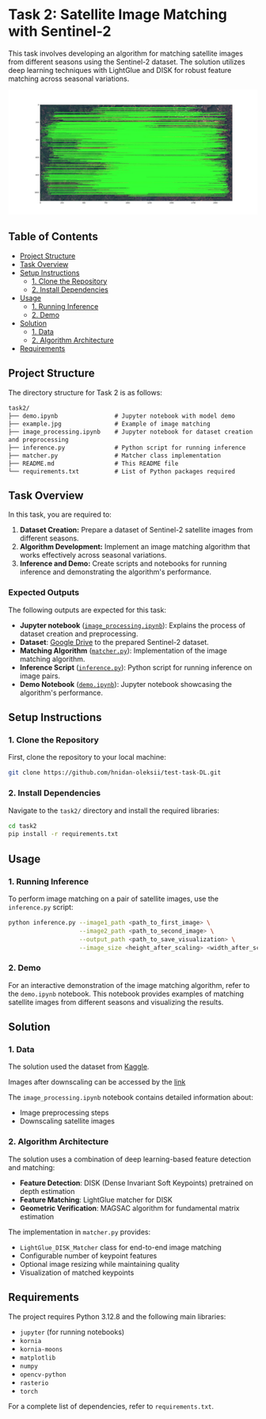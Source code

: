 # Task 2: Satellite Image Matching with Sentinel-2

This task involves developing an algorithm for matching satellite images from different seasons using the Sentinel-2 dataset. The solution utilizes deep learning techniques with LightGlue and DISK for robust feature matching across seasonal variations.

![Example of image matching](./example.jpg)

## Table of Contents
- [Project Structure](#project-structure)
- [Task Overview](#task-overview)
- [Setup Instructions](#setup-instructions)
  - [1. Clone the Repository](#1-clone-the-repository)
  - [2. Install Dependencies](#2-install-dependencies)
- [Usage](#usage)
  - [1. Running Inference](#1-running-inference)
  - [2. Demo](#2-demo)
- [Solution](#solution)
  - [1. Data](#1-data)
  - [2. Algorithm Architecture](#2-algorithm-architecture)
- [Requirements](#requirements)

## Project Structure

The directory structure for Task 2 is as follows:

```
task2/
├── demo.ipynb                # Jupyter notebook with model demo
├── example.jpg               # Example of image matching
├── image_processing.ipynb    # Jupyter notebook for dataset creation and preprocessing
├── inference.py              # Python script for running inference
├── matcher.py                # Matcher class implementation
├── README.md                 # This README file
└── requirements.txt          # List of Python packages required
```

## Task Overview

In this task, you are required to:
1. **Dataset Creation:** Prepare a dataset of Sentinel-2 satellite images from different seasons.
2. **Algorithm Development:** Implement an image matching algorithm that works effectively across seasonal variations.
3. **Inference and Demo:** Create scripts and notebooks for running inference and demonstrating the algorithm's performance.

### Expected Outputs

The following outputs are expected for this task:
- **Jupyter notebook** ([`image_processing.ipynb`](image_processing.ipynb)): Explains the process of dataset creation and preprocessing.
- **Dataset**: [Google Drive](https://drive.google.com/drive/folders/1aRLJG6o4L209Aw_58FEGNJ7NGOBnUiW0?usp=sharing) to the prepared Sentinel-2 dataset.
- **Matching Algorithm** ([`matcher.py`](matcher.py)): Implementation of the image matching algorithm.
- **Inference Script** ([`inference.py`](inference.py)): Python script for running inference on image pairs.
- **Demo Notebook** ([`demo.ipynb`](demo.ipynb)): Jupyter notebook showcasing the algorithm's performance.

## Setup Instructions

### 1. Clone the Repository

First, clone the repository to your local machine:

```bash
git clone https://github.com/hnidan-oleksii/test-task-DL.git
```

### 2. Install Dependencies

Navigate to the `task2/` directory and install the required libraries:

```bash
cd task2
pip install -r requirements.txt
```

## Usage

### 1. Running Inference

To perform image matching on a pair of satellite images, use the `inference.py` script:

```bash
python inference.py --image1_path <path_to_first_image> \
                    --image2_path <path_to_second_image> \
                    --output_path <path_to_save_visualization> \
                    --image_size <height_after_scaling> <width_after_scaling>
```

### 2. Demo

For an interactive demonstration of the image matching algorithm, refer to the `demo.ipynb` notebook. This notebook provides examples of matching satellite images from different seasons and visualizing the results.

## Solution

### 1. Data

The solution used the dataset from [Kaggle](https://www.kaggle.com/code/denysv/mountain-ner).

Images after downscaling can be accessed by the [link](https://drive.google.com/drive/folders/1aRLJG6o4L209Aw_58FEGNJ7NGOBnUiW0?usp=sharing)

The `image_processing.ipynb` notebook contains detailed information about:
- Image preprocessing steps
- Downscaling satellite images

### 2. Algorithm Architecture

The solution uses a combination of deep learning-based feature detection and matching:

- **Feature Detection**: DISK (Dense Invariant Soft Keypoints) pretrained on depth estimation
- **Feature Matching**: LightGlue matcher for DISK
- **Geometric Verification**: MAGSAC algorithm for fundamental matrix estimation

The implementation in `matcher.py` provides:
- `LightGlue_DISK_Matcher` class for end-to-end image matching
- Configurable number of keypoint features
- Optional image resizing while maintaining quality
- Visualization of matched keypoints

## Requirements

The project requires Python 3.12.8 and the following main libraries:

- `jupyter` (for running notebooks)
- `kornia`
- `kornia-moons`
- `matplotlib`
- `numpy`
- `opencv-python`
- `rasterio`
- `torch`

For a complete list of dependencies, refer to `requirements.txt`.
